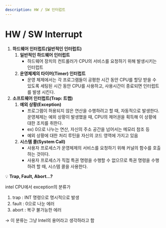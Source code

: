 ```yaml
---
description: HW / SW 인터럽트
---
```


# HW / SW Interrupt

1. **하드웨어 인터럽트(일반적인 인터럽트)**
   1. **일반적인 하드웨어 인터럽트**
      * 하드웨어 장치의 컨트롤러가 CPU의 서비스를 요청하기 위해 발생시키는 인터럽트
   2. **운영체제의 타이머(Timer) 인터럽트**
      * 운영 체제에서는 각 프로그램들이 공평한 시간 동안 CPU를 할당 받을 수 있도록 세팅된 시간 동안 CPU를 사용하고, 사용시간이 종료되면 인터럽트를 발생 시킨다.
2. **소프트웨어 인터럽트(Trap: 트랩)**
   1. **예외 상황(Exception)**
      * 프로그램이 허용되지 않은 연산을 수행하려고 할 때, 자동적으로 발생한다. 운영체제는 예외 상황이 발생했을 때, CPU의 제어권을 획득해 이 상황에 대한 조치를 취한다.
      * ex) 0으로 나누는 연산, 자신의 주소 공간을 넘어서는 메모리 참조 등
      * 예외 상황에 대한 처리 루틴을 자신의 코드 영역에 가지고 있음
   2. **시스템 콜(System Call)**
      * 사용자 프로세스가 운영체제의 서비스를 요청하기 위해 커널의 함수를 호출하는 것이다.
      * 사용자 프로세스가 직접 특권 명령을 수행할 수 없으므로 특권 명령을 수행하려 할 때, 시스템 콜을 사용한다.



&#x20;💡 **Trap, Fault, Abort…?**

intel CPU에서 exception의 분류가

1. trap : INT 명령으로 명시적으로 발생
2. fault : 0으로 나눈 에러
3. abort : 복구 불가능한 에러

→ 이 분류는 그냥 Intel의 용어라고 생각하라고 함
